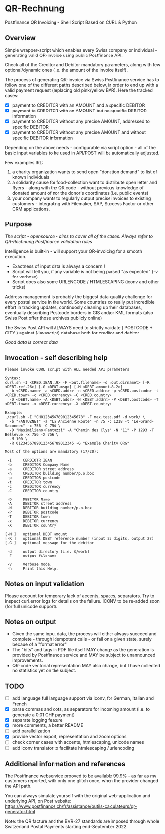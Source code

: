 # QR-Rechnung
Postfinance QR Invoicing - Shell Script Based on CURL &amp; Python

## Overview
Simple wrapper-script which enables every Swiss company or individual - generating valid QR-invoice using public Postfinance API.

Check all of the Creditor and Debitor mandatory parameters, along with few optional/dynamic ones (i.e. the amount of the invoice itself).

The process of generating QR-invoice via Swiss Postfinance service has to follow one of the different paths described below, in order to end up with a valid payment request (replacing old pink/yellow BVR). Here the tracked cases:
 - [x] payment to CREDITOR with an AMOUNT and a specific DEBITOR
 - [x] payment to CREDITOR with an AMOUNT but no specific DEBITOR information
 - [x] payment to CREDITOR without any precise AMOUNT, addressed to specific DEBITOR
 - [x] payment to CREDITOR without any precise AMOUNT and without specific DEBITOR information

Depending on the above needs - configurable via script option - all of the basic input variables to be used in API/POST will be automatically adjusted. 

Few examples IRL:
1. a charity organization wants to send open "donation demand" to list of known individuals
2. a solidarity cause for food-collection want to distribute open letter and flyers - along with the QR code - without previous knowledge of donated amount of nor the donor's coordinates (i.e. public events)
3. your company wants to regularly output precise invoices to existing customers - integrating with Filemaker, SAP, Success Factor or other CRM applications.

## Purpose
*The script - opensource - aims to cover all of the cases. Always refer to QR-Rechnung Postfinance validation rules*

Intelligence is built-in - will  support your QR-invoicing for a smooth execution.
 - Exactness of input data is always a concern !
 - Script will tell you, if any variable is not being parsed "as expected" (-v for verbose)
 - Script does also some URLENCODE / HTMLESCAPING (iconv and other tricks)

Address management is probably the biggest data-quality challenge for every postal service in the world. Some countries do really put incredible effort in tracking updates, continuosly cleaning up their databases, eventually describing Postcode borders in GIS and/or KML formats (also Swiss Post offer those archives publicly online)

The Swiss Post API will ALWAYS need to strictly validate ( POSTCODE + CITY ) against (Javascript) database both for creditor and debitor.

*Good data is correct data*

## Invocation - self describing help
```
Please invoke CURL script with ALL needed API parameters

Syntax:
curl.sh -I <CRED.IBAN.19> -F <out.filename> -d <out.dirnamet> [-R <DEBT.ref.26>] [-G <DEBT.msg>] [-M <DEBT.amount.8.2>]
  -b <CRED.name> -a <CRED.addr> -n <CRED.addrn> -p <CRED.postcode> -t <CRED.town> -c <CRED.currency> -C <CRED.country>
  -D <DEBT.name> -A <DEBT.addr> -N <DEBT.addrn> -P <DEBT.postcode> -T <DEBT.town> -x <DEBT.currency> -X <DEBT.country>
   
Example:
./curl.sh -I "CH0123456789012345678" -F max.test.pdf -d work/ \
  -b "FANTUZNET" -a "La Ancienne Route" -n 75 -p 1218 -t "Le-Grand-Saconnex" -c 756 -C 756 \
  -D "Masimiliano+Fantuzzi" -A "Chemin des Clys" -N "11" -P 1293 -T Bellevue -x 756 -X 756 \
  -M 100 \
  -R 01234567890123456789012345 -G "Example Charity ORG"
  
Most of the options are mandatory (17/20):

 -I     CERDIOTR IBAN
 -b     CREDITOR Company Name
 -a     CREDITOR street address
 -n     CREDITOR building number/p.o.box
 -p     CREDITOR postcode
 -t     CREDITOR town
 -c     CREDITOR currency
 -C     CREDITOR country

 -D     DEBITOR Name
 -A     DEBITOR street address
 -N     DEBITOR building number/p.o.box
 -P     DEBITOR postcode
 -T     DEBITOR town
 -x     DEBITOR currency
 -X     DEBITOR country

[-M ]   optional DEBT amount
[-R ]   optional DEBT reference number (input 26 digits, output 27)
[-G ]   optional message for the debitor

 -d     output directory (i.e. $/work)
 -F     output filename

 -v     Verbose mode.
 -h     Print this Help.
```
## Notes on input validation
Please account for temporary lack of accents, spaces, separators.
Try to inspect curl.error logs for details on the failure.
ICONV to be re-added soon (for full unicode support).

## Notes on output 
 - Given the same input data, the process will either always succeed and complete - through idempotent calls - or fail on a given state, surely becaue of a "format error"
 - The "bits" and tags in PDF file itself MAY change as the generation is provided by Postfinance service and MAY be subject to unannounced improvements.
 - QR-code vectorial representation MAY  also change, but I have collected no statistics yet on the subject.

## TODO
 - [ ] add language full language support via iconv, for German, Italian and French 
 - [x] parse commas and dots, as separators for incoming amount (i.e. to generate a 0.01 CHF payment)
 - [x] separate logging feature
 - [x] more comments, a better README 
 - [ ] add parallelization
 - [x] provide vector export, representation and zoom options
 - [ ] check corner cases with accents, htmlescaping, unicode names
 - [ ] add iconv translator to facilitate htmlescaping / urlencoding

## Additional information and references
The Postfinance webservice prooved to be available 99.9% - as far as my customers reported, with only one glitch once, when the provider changed the API path. 

You can always simulate yourself with the original web-application and underlying API, on Post website:
https://www.postfinance.ch/fr/assistance/outils-calculateurs/qr-generator.html

Note: the QR facture and the BVR-27 standards are imposed through whole Switzerland Postal Payments starting end-September 2022.
